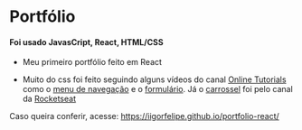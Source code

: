 # Portfólio

#### Foi usado JavasCript, React, HTML/CSS

- Meu primeiro portfólio feito em React

- Muito do css foi feito seguindo alguns vídeos do canal <a href="https://www.youtube.com/c/OnlineTutorials4Designers">Online Tutorials</a>
como o <a href="https://www.youtube.com/watch?v=ArTVfdHOB-M&ab_channel=OnlineTutorials">menu de navegação</a> e o <a href="https://www.youtube.com/watch?v=gggB0Nq5vBk&ab_channel=OnlineTutorials">formulário</a>. Já o <a href="https://www.youtube.com/watch?v=SGwHpzgqzgk&ab_channel=Rocketseat">carrossel</a> foi pelo canal da <a href="https://www.youtube.com/c/RocketSeat">Rocketseat</a>

Caso queira conferir, acesse: https://iigorfelipe.github.io/portfolio-react/
